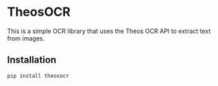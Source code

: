 # TheosOCR

This is a simple OCR library that uses the Theos OCR API to extract text from images.

## Installation

```
pip install theosocr
```
